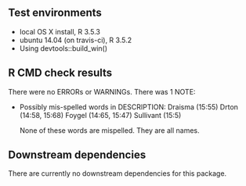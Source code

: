 ## Test environments
* local OS X install, R 3.5.3
* ubuntu 14.04 (on travis-ci), R 3.5.2
* Using devtools::build_win()

## R CMD check results
There were no ERRORs or WARNINGs. There was 1 NOTE:

* Possibly mis-spelled words in DESCRIPTION:
  Draisma (15:55)
  Drton (14:58, 15:68)
  Foygel (14:65, 15:47)
  Sullivant (15:5)
  
  None of these words are mispelled. They are all names.

## Downstream dependencies
There are currently no downstream dependencies for this package.
